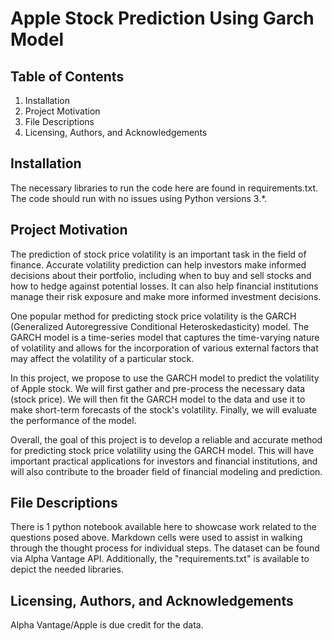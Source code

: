 # Apple Stock Prediction Using Garch Model

## Table of Contents
  1. Installation
  2. Project Motivation
  3. File Descriptions
  4. Licensing, Authors, and Acknowledgements
  
## Installation
The necessary libraries to run the code here are found in requirements.txt. The code should run with no issues using Python versions 3.*.

## Project Motivation
The prediction of stock price volatility is an important task in the field of finance. Accurate volatility prediction can help investors make informed decisions about their portfolio, including when to buy and sell stocks and how to hedge against potential losses. It can also help financial institutions manage their risk exposure and make more informed investment decisions.

One popular method for predicting stock price volatility is the GARCH (Generalized Autoregressive Conditional Heteroskedasticity) model. The GARCH model is a time-series model that captures the time-varying nature of volatility and allows for the incorporation of various external factors that may affect the volatility of a particular stock.

In this project, we propose to use the GARCH model to predict the volatility of Apple stock. We will first gather and pre-process the necessary data (stock price). We will then fit the GARCH model to the data and use it to make short-term forecasts of the stock's volatility. Finally, we will evaluate the performance of the model.

Overall, the goal of this project is to develop a reliable and accurate method for predicting stock price volatility using the GARCH model. This will have important practical applications for investors and financial institutions, and will also contribute to the broader field of financial modeling and prediction.

## File Descriptions
There is 1 python notebook available here to showcase work related to the questions posed above. Markdown cells were used to assist in walking through the thought process for individual steps. The dataset can be found via Alpha Vantage API. Additionally, the "requirements.txt" is available to depict the needed libraries.

## Licensing, Authors, and Acknowledgements
Alpha Vantage/Apple is due credit for the data.



